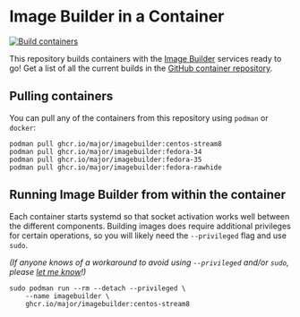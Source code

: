 # Image Builder in a Container

[![Build containers](https://github.com/major/imagebuilder/actions/workflows/build_containers.yml/badge.svg?branch=main)](https://github.com/major/imagebuilder/actions/workflows/build_containers.yml)

This repository builds containers with the [Image Builder] services ready to go!
Get a list of all the current builds in the [GitHub container repository].

## Pulling containers

You can pull any of the containers from this repository using `podman` or
`docker`:

```console
podman pull ghcr.io/major/imagebuilder:centos-stream8
podman pull ghcr.io/major/imagebuilder:fedora-34
podman pull ghcr.io/major/imagebuilder:fedora-35
podman pull ghcr.io/major/imagebuilder:fedora-rawhide
```

## Running Image Builder from within the container

Each container starts systemd so that socket activation works well between the
different components. Building images does require additional privileges for
certain operations, so you will likely need the `--privileged` flag and use
`sudo`.

_(If anyone knows of a workaround to avoid using `--privileged` and/or `sudo`,
please [let me know](mailto:major+imagebuilder@mhtx.net)!)_

```shell
sudo podman run --rm --detach --privileged \
    --name imagebuilder \
    ghcr.io/major/imagebuilder:centos-stream8
```

[Image Builder]: https://www.osbuild.org/documentation/
[GitHub container repository]: https://github.com/major/imagebuilder/pkgs/container/imagebuilder

